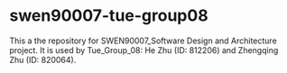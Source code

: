 # swen90007-tue-group08
This a the repository for SWEN90007_Software Design and Architecture project. It is used by Tue_Group_08: He Zhu (ID: 812206) and Zhengqing Zhu (ID: 820064).

